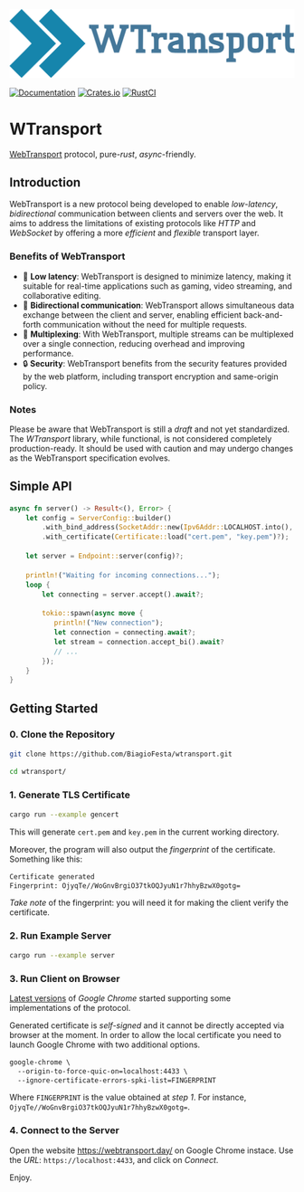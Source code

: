 <p align="center">
  <img src="imgs/logo.svg" alt="WTransport Logo" />
</p>

[![Documentation](https://docs.rs/wtransport/badge.svg)](https://docs.rs/wtransport/)
[![Crates.io](https://img.shields.io/crates/v/wtransport.svg)](https://crates.io/crates/wtransport)
[![RustCI](https://github.com/BiagioFesta/wtransport/actions/workflows/rust.yml/badge.svg?branch=master)](https://github.com/BiagioFesta/wtransport/actions/workflows/rust.yml)

# WTransport
[WebTransport](https://datatracker.ietf.org/doc/html/draft-ietf-webtrans-http3/) protocol, pure-*rust*, *async*-friendly.

## Introduction

WebTransport is a new protocol being developed to enable *low-latency*, *bidirectional* communication between clients and servers over the web. 
It aims to address the limitations of existing protocols like *HTTP* and *WebSocket* by offering a more *efficient* and *flexible* transport layer.

### Benefits of WebTransport
* :rocket: **Low latency**: WebTransport is designed to minimize latency, making it suitable for real-time applications such as gaming, video streaming, and collaborative editing.
* :arrows_counterclockwise: **Bidirectional communication**: WebTransport allows simultaneous data exchange between the client and server, enabling efficient back-and-forth communication without the need for multiple requests.
* :twisted_rightwards_arrows: **Multiplexing**: With WebTransport, multiple streams can be multiplexed over a single connection, reducing overhead and improving performance.
* :lock: **Security**: WebTransport benefits from the security features provided by the web platform, including transport encryption and same-origin policy.

### Notes
Please be aware that WebTransport is still a *draft* and not yet standardized. 
The *WTransport* library, while functional, is not considered completely production-ready. 
It should be used with caution and may undergo changes as the WebTransport specification evolves.

## Simple API
```rust
async fn server() -> Result<(), Error> {
    let config = ServerConfig::builder()
        .with_bind_address(SocketAddr::new(Ipv6Addr::LOCALHOST.into(), 4433))
        .with_certificate(Certificate::load("cert.pem", "key.pem")?);

    let server = Endpoint::server(config)?;

    println!("Waiting for incoming connections...");
    loop {    
        let connecting = server.accept().await?;
        
        tokio::spawn(async move {
           println!("New connection");
           let connection = connecting.await?;
           let stream = connection.accept_bi().await?
           // ...
        });
    }
}
```

## Getting Started
### 0. Clone the Repository
```bash
git clone https://github.com/BiagioFesta/wtransport.git
```
```bash
cd wtransport/
```

### 1. Generate TLS Certificate
```bash
cargo run --example gencert
```

This will generate `cert.pem` and `key.pem` in the current working directory.

Moreover, the program will also output the *fingerprint* of the certificate. Something like this:
```
Certificate generated
Fingerprint: OjyqTe//WoGnvBrgiO37tkOQJyuN1r7hhyBzwX0gotg=
```

*Take note* of the fingerprint: you will need it for making the client verify the certificate.

### 2. Run Example Server
```bash
cargo run --example server
```

### 3. Run Client on Browser
[Latest versions](https://chromestatus.com/feature/4854144902889472) of *Google Chrome* started 
supporting some implementations of the protocol.

Generated certificate is *self-signed* and it cannot be directly accepted via browser at the moment. 
In order to allow the local certificate you need to launch Google Chrome with two additional options.

```
google-chrome \
  --origin-to-force-quic-on=localhost:4433 \
  --ignore-certificate-errors-spki-list=FINGERPRINT
```

Where `FINGERPRINT` is the value obtained at *step 1*. For instance, `OjyqTe//WoGnvBrgiO37tkOQJyuN1r7hhyBzwX0gotg=`.

### 4. Connect to the Server
Open the website https://webtransport.day/ on Google Chrome instace. Use the *URL*: `https://localhost:4433`, and click on *Connect*.

Enjoy.
